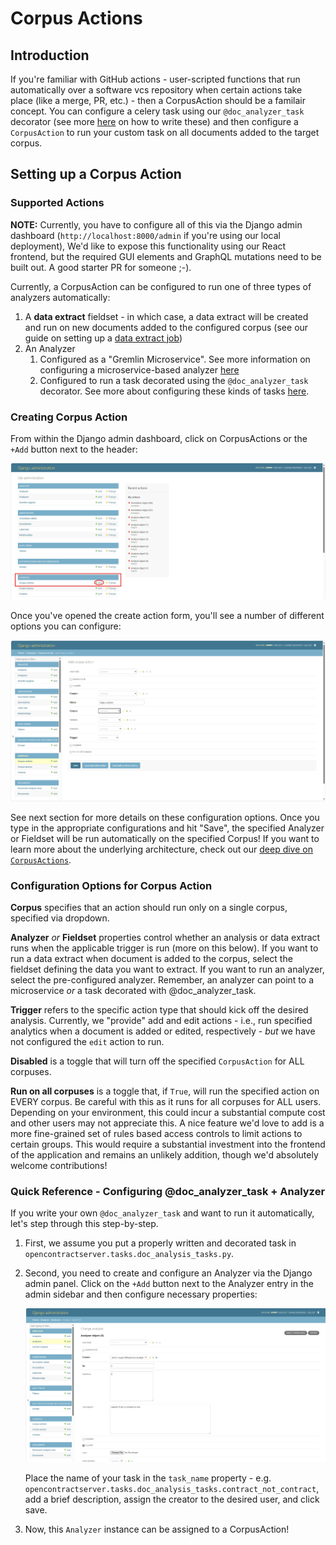 # Corpus Actions

## Introduction

If you're familiar with GitHub actions - user-scripted functions that run automatically over a software vcs repository
when certain actions take place (like a merge, PR, etc.) - then a CorpusAction should be a familair concept. You can
configure a celery task using our `@doc_analyzer_task` decorator (see more [here](advanced/register-doc-analyzer.md)
on how to write these) and then configure a `CorpusAction` to run your custom task on all documents added to the target
corpus.

## Setting up a Corpus Action

### Supported Actions

**NOTE:** Currently, you have to configure all of this via the Django admin dashboard (`http://localhost:8000/admin`
if you're using our local deployment), We'd like to expose this functionality using our React frontend, but the required
GUI elements and GraphQL mutations need to be built out. A good starter PR for someone ;-).

Currently, a CorpusAction can be configured to run one of three types of analyzers automatically:

1. A **data extract** fieldset - in which case, a data extract will be created and run on new documents added to the
   configured corpus (see our guide on setting up a [data extract job](step-8-data-extract.md))
2. An Analyzer
    1. Configured as a "Gremlin Microservice". See more information on configuring a microservice-based analyzer
       [here](advanced/run-gremlin-analyzer.md)
    2. Configured to run a task decorated using the `@doc_analyzer_task` decorator. See more about configuring these
       kinds of tasks [here](advanced/register-doc-analyzer.md).

### Creating Corpus Action

From within the Django admin dashboard, click on CorpusActions or the `+Add` button next to the header:

![img.png](../assets/images/screenshots/Add_Corpus_Action.png)

Once you've opened the create action form, you'll see a number of different options you can configure:

![img.png](../assets/images/screenshots/New_Corpus_Action.png)

See next section for more details on these configuration options. Once you type in the appropriate configurations and
hit "Save", the specified Analyzer or Fieldset will be run automatically on the specified Corpus! If you want to learn
more about the underlying architecture, check out our [deep dive on `CorpusActions`](../architecture/opencontract-corpus-actions.md).

### Configuration Options for Corpus Action

**Corpus** specifies that an action should run only on a single corpus, specified via dropdown.

**Analyzer** *or* **Fieldset** properties control whether an analysis or data extract runs when the
applicable trigger is run (more on this below). If you want to run a data extract when document is added to the corpus,
select the fieldset defining the data you want to extract. If you want to run an analyzer, select the pre-configured
analyzer. Remember, an analyzer can point to a microservice _or_ a task decorated with @doc_analyzer_task.

**Trigger** refers to the specific action type that should kick off the desired analysis. Currently, we "provide" add
and edit actions - i.e., run specified analytics when a document is added or edited, respectively - _but_ we have not
configured the `edit` action to run.

**Disabled** is a toggle that will turn off the specified `CorpusAction` for ALL corpuses.

**Run on all corpuses** is a toggle that, if `True`, will run the specified action on EVERY corpus. Be careful with this
as it runs for all corpuses for ALL users. Depending on your environment, this could incur a substantial compute cost
and other users may not appreciate this. A nice feature we'd love to add is a more fine-grained set of rules based
access controls to limit actions to certain groups. This would require a substantial investment into the frontend of
the application and remains an unlikely addition, though we'd absolutely welcome contributions!

### Quick Reference - Configuring @doc_analyzer_task + Analyzer

If you write your own `@doc_analyzer_task` and want to run it automatically, let's step through this step-by-step.

1. First, we assume you put a properly written and decorated task in `opencontractserver.tasks.doc_analysis_tasks.py`.
2. Second, you need to create and configure an Analyzer via the Django admin panel. Click on the `+Add` button next to
   the Analyzer entry in the admin sidebar and then configure necessary properties:

   ![img.png](../assets/images/screenshots/configure_analyzer.png)

   Place the name of your task in the `task_name` property -
   e.g. `opencontractserver.tasks.doc_analysis_tasks.contract_not_contract`,
   add a brief description, assign the creator to the desired user, and click save.
3. Now, this `Analyzer` instance can be assigned to a CorpusAction!
